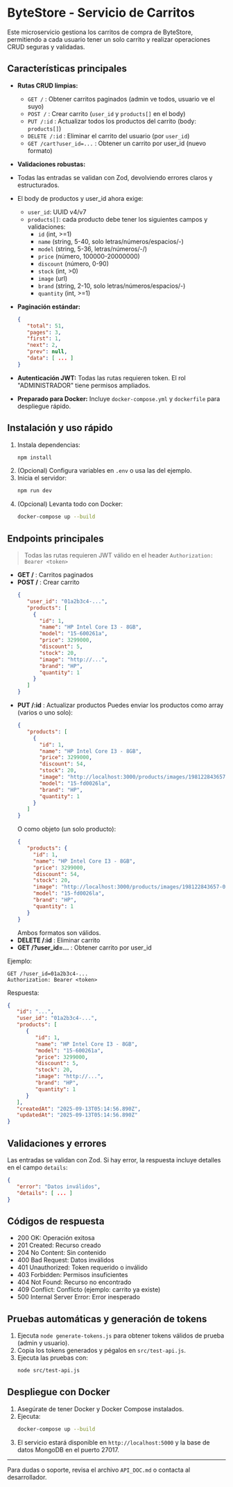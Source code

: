 # ByteStore - Servicio de Carritos

Este microservicio gestiona los carritos de compra de ByteStore, permitiendo a cada usuario tener un solo carrito y realizar operaciones CRUD seguras y validadas.

## Características principales

- **Rutas CRUD limpias:**
   - `GET /` : Obtener carritos paginados (admin ve todos, usuario ve el suyo)
   - `POST /` : Crear carrito (`user_id` y `products[]` en el body)
   - `PUT /:id` : Actualizar todos los productos del carrito (body: `products[]`)
   - `DELETE /:id` : Eliminar el carrito del usuario (por `user_id`)
   - `GET /cart?user_id=...` : Obtener un carrito por user_id (nuevo formato)

- **Validaciones robustas:**
- Todas las entradas se validan con Zod, devolviendo errores claros y estructurados.
- El body de productos y user_id ahora exige:
  - `user_id`: UUID v4/v7
  - `products[]`: cada producto debe tener los siguientes campos y validaciones:
    - `id` (int, >=1)
    - `name` (string, 5-40, solo letras/números/espacios/-)
    - `model` (string, 5-36, letras/números/-/\)
    - `price` (número, 100000-20000000)
    - `discount` (número, 0-90)
    - `stock` (int, >0)
    - `image` (url)
    - `brand` (string, 2-10, solo letras/números/espacios/-)
    - `quantity` (int, >=1)

- **Paginación estándar:**
   ```json
   {
      "total": 51,
      "pages": 3,
      "first": 1,
      "next": 2,
      "prev": null,
      "data": [ ... ]
   }
   ```
- **Autenticación JWT:** Todas las rutas requieren token. El rol "ADMINISTRADOR" tiene permisos ampliados.
- **Preparado para Docker:** Incluye `docker-compose.yml` y `dockerfile` para despliegue rápido.

## Instalación y uso rápido

1. Instala dependencias:
    ```bash
    npm install
    ```
2. (Opcional) Configura variables en `.env` o usa las del ejemplo.
3. Inicia el servidor:
    ```bash
    npm run dev
    ```
4. (Opcional) Levanta todo con Docker:
    ```bash
    docker-compose up --build
    ```

## Endpoints principales

> Todas las rutas requieren JWT válido en el header `Authorization: Bearer <token>`

- **GET /** : Carritos paginados
- **POST /** : Crear carrito
   ```json
   {
      "user_id": "01a2b3c4-...",
      "products": [
        {
          "id": 1,
          "name": "HP Intel Core I3 - 8GB",
          "model": "15-600261a",
          "price": 3299000,
          "discount": 5,
          "stock": 20,
          "image": "http://...",
          "brand": "HP",
          "quantity": 1
        }
      ]
   }
   ```
- **PUT /:id** : Actualizar productos
   Puedes enviar los productos como array (varios o uno solo):
   ```json
   {
      "products": [
        {
          "id": 1,
          "name": "HP Intel Core I3 - 8GB",
          "price": 3299000,
          "discount": 54,
          "stock": 20,
          "image": "http://localhost:3000/products/images/198122843657-001-750Wx750H.webp",
          "model": "15-fd0026la",
          "brand": "HP",
          "quantity": 1
        }
      ]
   }
   ```
   O como objeto (un solo producto):
   ```json
   {
      "products": {
        "id": 1,
        "name": "HP Intel Core I3 - 8GB",
        "price": 3299000,
        "discount": 54,
        "stock": 20,
        "image": "http://localhost:3000/products/images/198122843657-001-750Wx750H.webp",
        "model": "15-fd0026la",
        "brand": "HP",
        "quantity": 1
      }
   }
   ```
   Ambos formatos son válidos.
- **DELETE /:id** : Eliminar carrito
- **GET /?user_id=...** : Obtener carrito por user_id

Ejemplo:
```http
GET /?user_id=01a2b3c4-...
Authorization: Bearer <token>
```

Respuesta:
```json
{
   "id": "...",
   "user_id": "01a2b3c4-...",
   "products": [
      {
         "id": 1,
         "name": "HP Intel Core I3 - 8GB",
         "model": "15-600261a",
         "price": 3299000,
         "discount": 5,
         "stock": 20,
         "image": "http://...",
         "brand": "HP",
         "quantity": 1
      }
   ],
   "createdAt": "2025-09-13T05:14:56.890Z",
   "updatedAt": "2025-09-13T05:14:56.890Z"
}
```

## Validaciones y errores

Las entradas se validan con Zod. Si hay error, la respuesta incluye detalles en el campo `details`:
```json
{
   "error": "Datos inválidos",
   "details": [ ... ]
}
```

## Códigos de respuesta

- 200 OK: Operación exitosa
- 201 Created: Recurso creado
- 204 No Content: Sin contenido
- 400 Bad Request: Datos inválidos
- 401 Unauthorized: Token requerido o inválido
- 403 Forbidden: Permisos insuficientes
- 404 Not Found: Recurso no encontrado
- 409 Conflict: Conflicto (ejemplo: carrito ya existe)
- 500 Internal Server Error: Error inesperado

## Pruebas automáticas y generación de tokens

1. Ejecuta `node generate-tokens.js` para obtener tokens válidos de prueba (admin y usuario).
2. Copia los tokens generados y pégalos en `src/test-api.js`.
3. Ejecuta las pruebas con:
   ```bash
   node src/test-api.js
   ```

## Despliegue con Docker

1. Asegúrate de tener Docker y Docker Compose instalados.
2. Ejecuta:
   ```bash
   docker-compose up --build
   ```
3. El servicio estará disponible en `http://localhost:5000` y la base de datos MongoDB en el puerto 27017.

---

Para dudas o soporte, revisa el archivo `API_DOC.md` o contacta al desarrollador.
